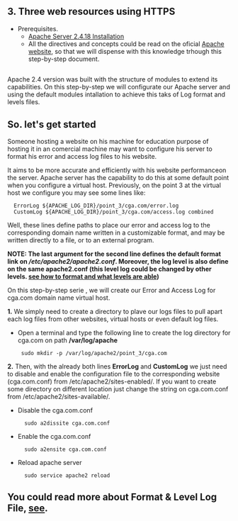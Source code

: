 ## 3. Three web resources using HTTPS

* Prerequisites. 
   * [Apache Server 2.4.18 Installation](https://github.com/ddufale/Network-Services-Management/blob/master/Apache%202.4.18%20on%20Ubuntu%2016.04%20LTS/Install%20Apache%202.4.8.md)
   * All the directives and concepts could be read on the oficial [Apache website](https://httpd.apache.org/docs/2.4/), so that we will dispense with this knowledge trhough this step-by-step document.
   
##

Apache 2.4 version was built with the structure of modules to extend its capabilities. On this step-by-step we will configurate 
our Apache server and using the default modules intallation to achieve this taks of Log format and levels files.

## So. let's get started

Someone hosting a website on his machine for education purpose of hosting it in an comercial machine may want to configure his 
server to format his error and access log files to his website.

It aims to be more accurate and efficiently with his website performanceon the server. Apache server has the capability to do this
at some default point when you configure a virtual host. Previously, on the point 3 at the virtual host we configure you may see
some lines like:

      ErrorLog ${APACHE_LOG_DIR}/point_3/cga.com/error.log
      CustomLog ${APACHE_LOG_DIR}/point_3/cga.com/access.log combined

Well, these lines define paths to place our error and access log to the corresponding domain name 
written in a customizable format, and may be written directly to a file, or to an external program.

**NOTE: The last argument for the second line defines the default format link on _/etc/apache2/apache2.conf_. Moreover, 
the log level is also define on the same apache2.conf (this level log could be changed by other levels. 
[see how to format and what levels are able](https://httpd.apache.org/docs/2.4/logs.html))**

On this step-by-step serie , we will create our Error and Access Log for cga.com domain name virtual host.

**1.** We simply need to create a directory to plave our logs files to pull apart each log files from other websites,
virtual hosts or even default log files.
 
   * Open a terminal and type the following line to create the log directory for cga.com on path **/var/log/apache**

          sudo mkdir -p /var/log/apache2/point_3/cga.com
          
**2.** Then, with the already both lines **ErrorLog** and **CustomLog** we just need to disable and enable the configuration
file to the corresponding website (cga.com.conf) from /etc/apache2/sites-enabled/. If you want to create some directory on 
different location just change the string on cga.com.conf from /etc/apache2/sites-available/.

  * Disable the cga.com.conf 
  
          sudo a2dissite cga.com.conf
          
  * Enable the cga.com.conf 
  
          sudo a2ensite cga.com.conf
          
  * Reload apache server
  
          sudo service apache2 reload
          
          
          
## You could read more about Format & Level Log File, [see](https://httpd.apache.org/docs/2.4/logs.html).

